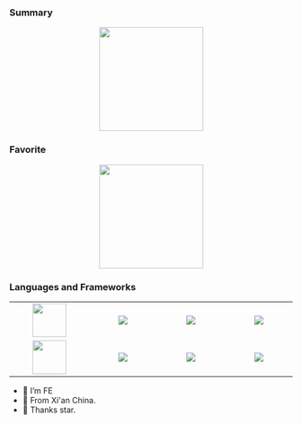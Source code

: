 

  
### Summary
<p align="center">
  <img src="https://github-readme-stats.vercel.app/api?username=dirkhe1051931999&show_icons=true&theme=radical" height="185">
</p>

### Favorite
<p align="center">
  <a href="https://github.com/dirkhe1051931999/quasar-typescript-admin-template">
     <img src="https://github-readme-stats.vercel.app/api/pin/?username=dirkhe1051931999&repo=quasar-typescript-admin-template&theme=vue-dark&hide_border=true" height="185">
  </a>
</p>

### Languages and Frameworks
<table >
<tr>
     <td align='center' width="190">
        <img src="https://github.com/abranhe/programming-languages-logos/blob/master/src/javascript/javascript.svg" width="60">
    </td>
    <td align='center' width="190">
        <img src="https://www.vectorlogo.zone/logos/typescriptlang/typescriptlang-icon.svg">
    </td>
    <td align='center' width="190">
        <img src="https://www.vectorlogo.zone/logos/dartlang/dartlang-ar21.svg">
    </td>
     <td align='center' width="190">
        <img src="https://www.vectorlogo.zone/logos/nodejs/nodejs-ar21.svg">
    </td>

</tr>
<tr>
     <td align='center' width="190">
        <img src="https://www.vectorlogo.zone/logos/vuejs/vuejs-ar21.svg" width="60">
    </td>
    <td align='center' width="190">
        <img src="https://www.vectorlogo.zone/logos/angular/angular-ar21.svg">
    </td>
    <td align='center' width="190">
        <img src="https://www.vectorlogo.zone/logos/flutterio/flutterio-ar21.svg">
    </td>
      <td align='center'  width="190">
        <img src="https://www.vectorlogo.zone/logos/mysql/mysql-ar21.svg">
    </td>
</tr>
</table>

- 🔭 I’m FE
- 🌱 From Xi'an China. 
- 👯 Thanks star.


